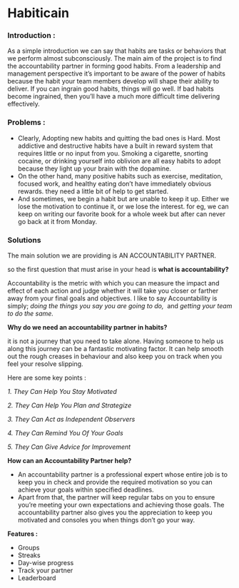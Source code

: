 # Habiticain

### Introduction :
As a simple introduction we can say that habits are tasks or behaviors that we perform almost subconsciously. The main aim of the project is to find the accountability partner in forming good habits. From a leadership and management perspective it’s important to be aware of the power of habits because the habit your team members develop will shape their ability to deliver. If you can ingrain good habits, things will go well. If bad habits become ingrained, then you’ll have a much more difficult time delivering effectively.

### Problems : 
- Clearly, Adopting new habits and quitting the bad ones is Hard. Most addictive and destructive habits have a built in reward system that requires little or no input from you. Smoking a cigarette, snorting cocaine, or drinking yourself into oblivion are all easy habits to adopt because they light up your brain with the dopamine.
- On the other hand, many positive habits such as exercise, meditation, focused work, and healthy eating don’t have immediately obvious rewards. they need a little bit of help to get started.
- And sometimes, we begin a habit but are unable to keep it up. Either we lose the motivation to continue it, or we lose the interest. for eg, we can keep on writing our favorite book for a whole week but after can never go back at it from Monday.

### Solutions 
The main solution we are providing is AN ACCOUNTABILITY PARTNER.

so the first question that must arise in your head is **what is accountability?**

Accountability is the metric with which you can measure the impact and effect of each action and judge whether it will take you closer or farther away from your final goals and objectives. I like to say Accountability is simply; *doing the things you say you are going to do,* 
and *getting your team to do the same.*

**Why do we need an accountability partner in habits?**

it is not a journey that you need to take alone. Having someone to help us along this journey can be a fantastic motivating factor. It can help smooth out the rough creases in behaviour and also keep you on track when you feel your resolve slipping.

Here are some key points :

*1. They Can Help You Stay Motivated*

*2. They Can Help You Plan and Strategize*

*3. They Can Act as Independent Observers*

*4. They Can Remind You Of Your Goals*

*5. They Can Give Advice for Improvement*

**How can an Accountability Partner help?**

- An accountability partner is a professional expert whose entire job is to keep you in check and provide the required motivation so you can achieve your goals within specified deadlines.
- Apart from that, the partner will keep regular tabs on you to ensure you’re meeting your own expectations and achieving those goals. The accountability partner also gives you the appreciation to keep you motivated and consoles you when things don’t go your way.

**Features :**

- Groups
- Streaks
- Day-wise progress
- Track your partner
- Leaderboard
